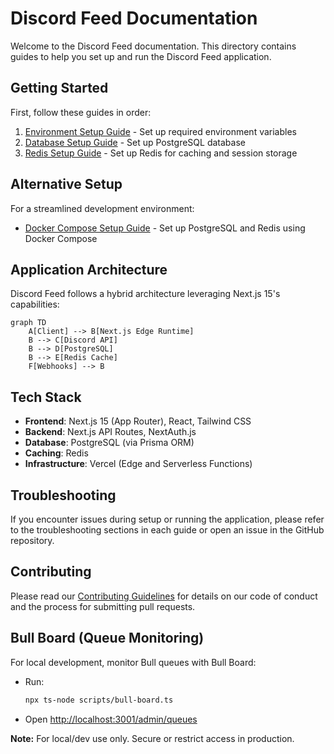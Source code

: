 # Discord Feed Documentation

Welcome to the Discord Feed documentation. This directory contains guides to help you set up and run the Discord Feed application.

## Getting Started

First, follow these guides in order:

1. [Environment Setup Guide](./environment-setup.md) - Set up required environment variables
2. [Database Setup Guide](./postgresql-setup.md) - Set up PostgreSQL database
3. [Redis Setup Guide](./redis-setup.md) - Set up Redis for caching and session storage

## Alternative Setup

For a streamlined development environment:

- [Docker Compose Setup Guide](./docker-compose-setup.md) - Set up PostgreSQL and Redis using Docker Compose

## Application Architecture

Discord Feed follows a hybrid architecture leveraging Next.js 15's capabilities:

```mermaid
graph TD
    A[Client] --> B[Next.js Edge Runtime]
    B --> C[Discord API]
    B --> D[PostgreSQL]
    B --> E[Redis Cache]
    F[Webhooks] --> B
```

## Tech Stack

- **Frontend**: Next.js 15 (App Router), React, Tailwind CSS
- **Backend**: Next.js API Routes, NextAuth.js
- **Database**: PostgreSQL (via Prisma ORM)
- **Caching**: Redis
- **Infrastructure**: Vercel (Edge and Serverless Functions)

## Troubleshooting

If you encounter issues during setup or running the application, please refer to the troubleshooting sections in each guide or open an issue in the GitHub repository.

## Contributing

Please read our [Contributing Guidelines](../CONTRIBUTING.md) for details on our code of conduct and the process for submitting pull requests.

## Bull Board (Queue Monitoring)

For local development, monitor Bull queues with Bull Board:

- Run:
  ```bash
  npx ts-node scripts/bull-board.ts
  ```
- Open [http://localhost:3001/admin/queues](http://localhost:3001/admin/queues)

**Note:** For local/dev use only. Secure or restrict access in production.
